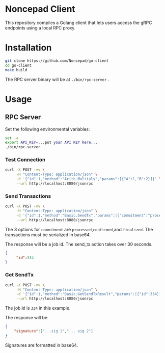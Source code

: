 # Noncepad Client

This repository compiles a Golang client that lets users access the gRPC endpoints using a local RPC proxy.



# Installation


```bash
git clone https://github.com/Noncepad/go-client
cd go-client
make build
```

The RPC server binary will be at `./bin/rpc-server` .

# Usage


## RPC Server

Set the following environmental variables:

```bash
set -a
export API_KEY=...put your API KEY here...
./bin/rpc-server
```

### Test Connection


```bash
curl -X POST -vv \
     -H "Content-Type: application/json" \
     -d '{"id":1,"method":"Arith.Multiply","params":[{"A":1,"B":2}]}' \
     --url http://localhost:8080/jsonrpc
```

### Send Transactions

```bash
curl -X POST -vv \
     -H "Content-Type: application/json" \
     -d '{"id":1,"method":"Basic.SendTx","params":[{"commitment":"processed","tx":["...serialized tx 1","...serialized tx 2",...]}]}' \
     --url http://localhost:8080/jsonrpc
```

The 3 options for `commitment` are `processed`,`confirmed`,and `finalized`.  The transactions must be serialized in base64.


The response will be a job id.  The send_tx action takes over 30 seconds.

```json
{
     "id":334
}
```

### Get SendTx


```bash
curl -X POST -vv \
     -H "Content-Type: application/json" \
     -d '{"id":1,"method":"Basic.GetSendTxResult","params":[{"id":334}]}' \
     --url http://localhost:8080/jsonrpc
```

The job id is `334` in this example.

The response will be:

```json
{
    "signature":["...sig 1","... sig 2"]
}
```

Signatures are formatted in base64.